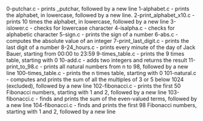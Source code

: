0-putchar.c - prints _putchar, followed by a new line
1-alphabet.c - prints the alphabet, in lowercase, followed by a new line.
2-print_alphabet_x10.c - prints 10 times the alphabet, in lowercase, followed by a new line
3-islower.c - checks for lowercase character
4-isalpha.c - checks for alphabetic character
5-sign.c - prints the sign of a number
6-abs.c - computes the absolute value of an integer
7-print_last_digit.c - prints the last digit of a number
8-24_hours.c - prints every minute of the day of Jack Bauer, starting from 00:00 to 23:59
9-times_table.c - prints the 9 times table, starting with 0
10-add.c - adds two integers and returns the result
11-print_to_98.c - prints all natural numbers from n to 98, followed by a new line
100-times_table.c - prints the n times table, starting with 0
101-natural.c - computes and prints the sum of all the multiples of 3 or 5 below 1024 (excluded), followed by a new line
102-fibonacci.c - prints the first 50 Fibonacci numbers, starting with 1 and 2, followed by a new line
103-fibonacci.c -  finds and prints the sum of the even-valued terms, followed by a new line
104-fibonacci.c - finds and prints the first 98 Fibonacci numbers, starting with 1 and 2, followed by a new line
